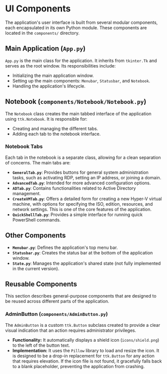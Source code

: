 # UI Components

The application's user interface is built from several modular components, each encapsulated in its own Python module. These components are located in the `components/` directory.

## Main Application (`App.py`)

`App.py` is the main class for the application. It inherits from `tkinter.Tk` and serves as the root window. Its responsibilities include:
- Initializing the main application window.
- Setting up the main components: `Menubar`, `Statusbar`, and `Notebook`.
- Handling the application's lifecycle.

## Notebook (`components/Notebook/Notebook.py`)

The `Notebook` class creates the main tabbed interface of the application using `ttk.Notebook`. It is responsible for:
- Creating and managing the different tabs.
- Adding each tab to the notebook interface.

### Notebook Tabs

Each tab in the notebook is a separate class, allowing for a clean separation of concerns. The main tabs are:

- **`GeneralTab.py`**: Provides buttons for general system administration tasks, such as activating RDP, setting an IP address, or joining a domain.
- **`AdvancedTab.py`**: Intended for more advanced configuration options.
- **`ADTab.py`**: Contains functionalities related to Active Directory management.
- **`CreateVMTab.py`**: Offers a detailed form for creating a new Hyper-V virtual machine, with options for specifying the ISO, edition, resources, and network settings. This is one of the core features of the application.
- **`QuickShellTab.py`**: Provides a simple interface for running quick PowerShell commands.

## Other Components

- **`Menubar.py`**: Defines the application's top menu bar.
- **`Statusbar.py`**: Creates the status bar at the bottom of the application window.
- **`State.py`**: Manages the application's shared state (not fully implemented in the current version).

## Reusable Components

This section describes general-purpose components that are designed to be reused across different parts of the application.

### AdminButton (`components/AdminButton.py`)

The `AdminButton` is a custom `ttk.Button` subclass created to provide a clear visual indication that an action requires administrator privileges.

- **Functionality:** It automatically displays a shield icon (`icons/shield.png`) to the left of the button text.
- **Implementation:** It uses the `Pillow` library to load and resize the icon. It is designed to be a drop-in replacement for `ttk.Button` for any action that requires elevation. If the icon file is not found, it gracefully falls back to a blank placeholder, preventing the application from crashing.
